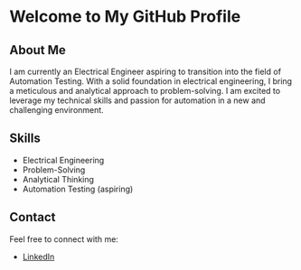 # Welcome to My GitHub Profile

## About Me

I am currently an Electrical Engineer aspiring to transition into the field of Automation Testing. 
With a solid foundation in electrical engineering, I bring a meticulous and analytical approach to problem-solving. 
I am excited to leverage my technical skills and passion for automation in a new and challenging environment.

## Skills

- Electrical Engineering
- Problem-Solving
- Analytical Thinking
- Automation Testing (aspiring)

## Contact

Feel free to connect with me:

- [LinkedIn](https://www.linkedin.com/in/nguy%E1%BB%85n-nam-354a851b9/)
